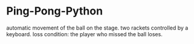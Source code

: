 # Ping-Pong-Python
automatic movement of the ball on the stage. two rackets controlled by a keyboard. loss condition: the player who missed the ball loses.
